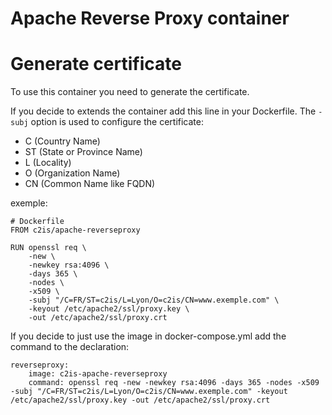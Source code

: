 # Apache Reverse Proxy container

# Generate certificate

To use this container you need to generate the certificate.

If you decide to extends the container add this line in your Dockerfile.
The `-subj` option is used to configure the certificate:
* C (Country Name)
* ST (State or Province Name)
* L (Locality)
* O (Organization Name)
* CN (Common Name like FQDN)

exemple:
```
# Dockerfile
FROM c2is/apache-reverseproxy

RUN openssl req \
    -new \
    -newkey rsa:4096 \
    -days 365 \
    -nodes \
    -x509 \
    -subj "/C=FR/ST=c2is/L=Lyon/O=c2is/CN=www.exemple.com" \
    -keyout /etc/apache2/ssl/proxy.key \
    -out /etc/apache2/ssl/proxy.crt
```

If you decide to just use the image in docker-compose.yml add the command to the declaration:

```
reverseproxy:
    image: c2is-apache-reverseproxy
    command: openssl req -new -newkey rsa:4096 -days 365 -nodes -x509 -subj "/C=FR/ST=c2is/L=Lyon/O=c2is/CN=www.exemple.com" -keyout /etc/apache2/ssl/proxy.key -out /etc/apache2/ssl/proxy.crt
```
